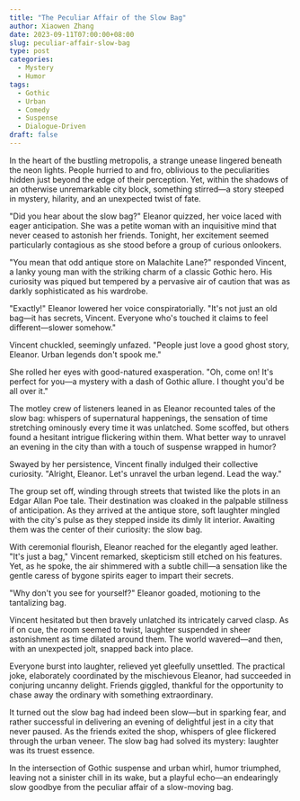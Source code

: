 ```yaml
---
title: "The Peculiar Affair of the Slow Bag"
author: Xiaowen Zhang
date: 2023-09-11T07:00:00+08:00
slug: peculiar-affair-slow-bag
type: post
categories:
  - Mystery
  - Humor
tags:
  - Gothic
  - Urban
  - Comedy
  - Suspense
  - Dialogue-Driven
draft: false
---
```


In the heart of the bustling metropolis, a strange unease lingered beneath the neon lights. People hurried to and fro, oblivious to the peculiarities hidden just beyond the edge of their perception. Yet, within the shadows of an otherwise unremarkable city block, something stirred—a story steeped in mystery, hilarity, and an unexpected twist of fate.

"Did you hear about the slow bag?" Eleanor quizzed, her voice laced with eager anticipation. She was a petite woman with an inquisitive mind that never ceased to astonish her friends. Tonight, her excitement seemed particularly contagious as she stood before a group of curious onlookers.

"You mean that odd antique store on Malachite Lane?" responded Vincent, a lanky young man with the striking charm of a classic Gothic hero. His curiosity was piqued but tempered by a pervasive air of caution that was as darkly sophisticated as his wardrobe.

"Exactly!" Eleanor lowered her voice conspiratorially. "It's not just an old bag—it has secrets, Vincent. Everyone who's touched it claims to feel different—slower somehow."

Vincent chuckled, seemingly unfazed. "People just love a good ghost story, Eleanor. Urban legends don't spook me."

She rolled her eyes with good-natured exasperation. "Oh, come on! It's perfect for you—a mystery with a dash of Gothic allure. I thought you'd be all over it."

The motley crew of listeners leaned in as Eleanor recounted tales of the slow bag: whispers of supernatural happenings, the sensation of time stretching ominously every time it was unlatched. Some scoffed, but others found a hesitant intrigue flickering within them. What better way to unravel an evening in the city than with a touch of suspense wrapped in humor?

Swayed by her persistence, Vincent finally indulged their collective curiosity. "Alright, Eleanor. Let's unravel the urban legend. Lead the way."

The group set off, winding through streets that twisted like the plots in an Edgar Allan Poe tale. Their destination was cloaked in the palpable stillness of anticipation. As they arrived at the antique store, soft laughter mingled with the city's pulse as they stepped inside its dimly lit interior. Awaiting them was the center of their curiosity: the slow bag.

With ceremonial flourish, Eleanor reached for the elegantly aged leather. "It's just a bag," Vincent remarked, skepticism still etched on his features. Yet, as he spoke, the air shimmered with a subtle chill—a sensation like the gentle caress of bygone spirits eager to impart their secrets.

"Why don't you see for yourself?" Eleanor goaded, motioning to the tantalizing bag.

Vincent hesitated but then bravely unlatched its intricately carved clasp. As if on cue, the room seemed to twist, laughter suspended in sheer astonishment as time dilated around them. The world wavered—and then, with an unexpected jolt, snapped back into place.

Everyone burst into laughter, relieved yet gleefully unsettled. The practical joke, elaborately coordinated by the mischievous Eleanor, had succeeded in conjuring uncanny delight. Friends giggled, thankful for the opportunity to chase away the ordinary with something extraordinary.

It turned out the slow bag had indeed been slow—but in sparking fear, and rather successful in delivering an evening of delightful jest in a city that never paused. As the friends exited the shop, whispers of glee flickered through the urban veneer. The slow bag had solved its mystery: laughter was its truest essence.

In the intersection of Gothic suspense and urban whirl, humor triumphed, leaving not a sinister chill in its wake, but a playful echo—an endearingly slow goodbye from the peculiar affair of a slow-moving bag.